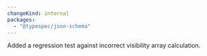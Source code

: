 ```yaml
---
changeKind: internal
packages:
  - "@typespec/json-schema"
---
```


Added a regression test against incorrect visibility array calculation.
